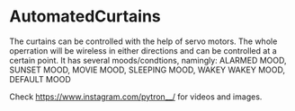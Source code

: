 # AutomatedCurtains
The curtains can be controlled with the help of servo motors. The whole operration will be wireless in either directions and can be controlled at a certain point. It has several moods/condtions, namingly:
ALARMED MOOD,
SUNSET MOOD,
MOVIE MOOD,
SLEEPING MOOD,
WAKEY WAKEY MOOD,
DEFAULT MOOD


Check https://www.instagram.com/pytron__/ for videos and images.
